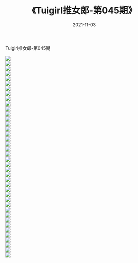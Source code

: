 ﻿---
layout: post
title:  《Tuigirl推女郎-第045期》
date:   2021-11-03
img: http://imgx.orgx.ga/漏D/网络美图/2021/Tuigirl推女郎-第045期/000.jpg
categories: [美女, 清纯, 唯美]
---

Tuigirl推女郎-第045期

  ![](http://imgx.orgx.ga/漏D/网络美图/2021/Tuigirl推女郎-第045期/001.jpg) <br> ![](http://imgx.orgx.ga/漏D/网络美图/2021/Tuigirl推女郎-第045期/002.jpg) <br> ![](http://imgx.orgx.ga/漏D/网络美图/2021/Tuigirl推女郎-第045期/003.jpg) <br> ![](http://imgx.orgx.ga/漏D/网络美图/2021/Tuigirl推女郎-第045期/004.jpg) <br> ![](http://imgx.orgx.ga/漏D/网络美图/2021/Tuigirl推女郎-第045期/005.jpg) <br> ![](http://imgx.orgx.ga/漏D/网络美图/2021/Tuigirl推女郎-第045期/006.jpg) <br> ![](http://imgx.orgx.ga/漏D/网络美图/2021/Tuigirl推女郎-第045期/007.jpg) <br> ![](http://imgx.orgx.ga/漏D/网络美图/2021/Tuigirl推女郎-第045期/008.jpg) <br> ![](http://imgx.orgx.ga/漏D/网络美图/2021/Tuigirl推女郎-第045期/009.jpg) <br> ![](http://imgx.orgx.ga/漏D/网络美图/2021/Tuigirl推女郎-第045期/010.jpg) <br> ![](http://imgx.orgx.ga/漏D/网络美图/2021/Tuigirl推女郎-第045期/011.jpg) <br> ![](http://imgx.orgx.ga/漏D/网络美图/2021/Tuigirl推女郎-第045期/012.jpg) <br> ![](http://imgx.orgx.ga/漏D/网络美图/2021/Tuigirl推女郎-第045期/013.jpg) <br> ![](http://imgx.orgx.ga/漏D/网络美图/2021/Tuigirl推女郎-第045期/014.jpg) <br> ![](http://imgx.orgx.ga/漏D/网络美图/2021/Tuigirl推女郎-第045期/015.jpg) <br> ![](http://imgx.orgx.ga/漏D/网络美图/2021/Tuigirl推女郎-第045期/016.jpg) <br> ![](http://imgx.orgx.ga/漏D/网络美图/2021/Tuigirl推女郎-第045期/017.jpg) <br> ![](http://imgx.orgx.ga/漏D/网络美图/2021/Tuigirl推女郎-第045期/018.jpg) <br> ![](http://imgx.orgx.ga/漏D/网络美图/2021/Tuigirl推女郎-第045期/019.jpg) <br> ![](http://imgx.orgx.ga/漏D/网络美图/2021/Tuigirl推女郎-第045期/020.jpg) <br> ![](http://imgx.orgx.ga/漏D/网络美图/2021/Tuigirl推女郎-第045期/021.jpg) <br> ![](http://imgx.orgx.ga/漏D/网络美图/2021/Tuigirl推女郎-第045期/022.jpg) <br> ![](http://imgx.orgx.ga/漏D/网络美图/2021/Tuigirl推女郎-第045期/023.jpg) <br> ![](http://imgx.orgx.ga/漏D/网络美图/2021/Tuigirl推女郎-第045期/024.jpg) <br> ![](http://imgx.orgx.ga/漏D/网络美图/2021/Tuigirl推女郎-第045期/025.jpg) <br> ![](http://imgx.orgx.ga/漏D/网络美图/2021/Tuigirl推女郎-第045期/026.jpg) <br> ![](http://imgx.orgx.ga/漏D/网络美图/2021/Tuigirl推女郎-第045期/027.jpg) <br> ![](http://imgx.orgx.ga/漏D/网络美图/2021/Tuigirl推女郎-第045期/028.jpg) <br> ![](http://imgx.orgx.ga/漏D/网络美图/2021/Tuigirl推女郎-第045期/029.jpg) <br> ![](http://imgx.orgx.ga/漏D/网络美图/2021/Tuigirl推女郎-第045期/030.jpg) <br> ![](http://imgx.orgx.ga/漏D/网络美图/2021/Tuigirl推女郎-第045期/031.jpg) <br> ![](http://imgx.orgx.ga/漏D/网络美图/2021/Tuigirl推女郎-第045期/032.jpg) <br> ![](http://imgx.orgx.ga/漏D/网络美图/2021/Tuigirl推女郎-第045期/033.jpg) <br> ![](http://imgx.orgx.ga/漏D/网络美图/2021/Tuigirl推女郎-第045期/034.jpg) <br> ![](http://imgx.orgx.ga/漏D/网络美图/2021/Tuigirl推女郎-第045期/035.jpg) <br> ![](http://imgx.orgx.ga/漏D/网络美图/2021/Tuigirl推女郎-第045期/036.jpg) <br> ![](http://imgx.orgx.ga/漏D/网络美图/2021/Tuigirl推女郎-第045期/037.jpg) <br> ![](http://imgx.orgx.ga/漏D/网络美图/2021/Tuigirl推女郎-第045期/038.jpg) <br> ![](http://imgx.orgx.ga/漏D/网络美图/2021/Tuigirl推女郎-第045期/039.jpg) <br> ![](http://imgx.orgx.ga/漏D/网络美图/2021/Tuigirl推女郎-第045期/040.jpg) <br>